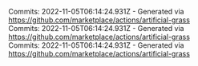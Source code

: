 Commits: 2022-11-05T06:14:24.931Z - Generated via https://github.com/marketplace/actions/artificial-grass
<br>
Commits: 2022-11-05T06:14:24.931Z - Generated via https://github.com/marketplace/actions/artificial-grass
<br>
Commits: 2022-11-05T06:14:24.931Z - Generated via https://github.com/marketplace/actions/artificial-grass
<br>
